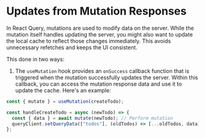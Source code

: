 # Updates from Mutation Responses

In React Query, mutations are used to modify data on the server. While the mutation itself handles updating the server, you might also want to update the local cache to reflect those changes immediately. This avoids unnecessary refetches and keeps the UI consistent.

This done in two ways:

1. The `useMutation` hook provides an `onSuccess` callback function that is triggered when the mutation successfully updates the server. Within this callback, you can access the mutation response data and use it to update the cache. Here's an example:

```ts
const { mutate } = useMutation(createTodo);

const handleCreateTodo = async (newTodo) => {
  const { data } = await mutate(newTodo); // Perform mutation
  queryClient.setQueryData(["todos"], (oldTodos) => [...oldTodos, data]); // Update cache with new todo
};
```
